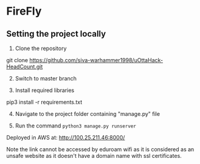 # FireFly

## Setting the project locally

1) Clone the repository

git clone https://github.com/siva-warhammer1998/uOttaHack-HeadCount.git

2) Switch to master branch

3) Install required libraries

pip3 install -r requirements.txt

4) Navigate to the project folder containing "manage.py" file 

5) Run the command `python3 manage.py runserver`


Deployed in AWS at: http://100.25.211.46:8000/

Note the link cannot be accessed by eduroam wifi as it is considered as an unsafe website as it doesn't have a domain name with ssl certificates. 
